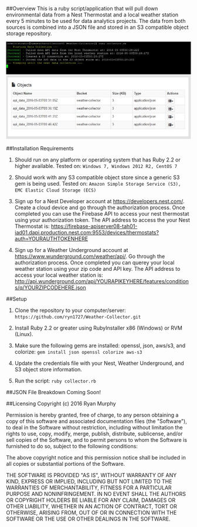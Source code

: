##Overview
This is a ruby script/application that will pull down environmental data from a Nest Thermostat and a local weather station every 5 minutes to be used for data analytics projects. The data from both sources is combined into a JSON file and stored in an S3 compatible object storage repository.

![img1](https://raw.githubusercontent.com/ryn1727/Weather-Collector/master/collector_running.JPG)
![img1](https://raw.githubusercontent.com/ryn1727/Weather-Collector/master/collector_running2.JPG)

##Installation Requirements

1. Should run on any platform or operating system that has Ruby 2.2 or higher available. Tested on:  ```Windows 7, Windows 2012 R2, CentOS 7```

2. Should work with any S3 compatible object store since a generic S3 gem is being used. Tested on:  ```Amazon Simple Storage Service (S3), EMC Elastic Cloud Storage (ECS)```

3. Sign up for a Nest Developer account at https://developers.nest.com/. Create a cloud device and go through the authorization process. Once completed you can use the Firebase API to access your nest thermostat using your authorization token. The API address to access the your Nest Thermostat is: https://firebase-apiserver08-tah01-iad01.dapi.production.nest.com:9553/devices/thermostats?auth=YOURAUTHTOKENHERE 

4. Sign up for a Weather Underground account at https://www.wunderground.com/weather/api/. Go through the authorization process. Once completed you can querey your local weather station using your zip code and API key. The API address to access your local weather station is: http://api.wunderground.com/api/YOURAPIKEYHERE/features/conditions/q/YOURZIPCODEHERE.json


##Setup
1. Clone the repository to your computer/server: ```https://github.com/ryn1727/Weather-Collector.git```

2. Install Ruby 2.2 or greater using RubyInstaller x86 (Windows) or RVM (Linux).

3. Make sure the following gems are installed: openssl, json, aws/s3, and colorize: ```gem install json openssl colorize aws-s3```

4. Update the credentials file with your Nest, Weather Underground, and S3 object store information.

5. Run the script: ```ruby collector.rb```

##JSON File Breakdown
Coming Soon!

##Licensing
Copyright (c) 2016 Ryan Murphy

Permission is hereby granted, free of charge, to any person obtaining a copy of this software and associated documentation files (the "Software"), to deal in the Software without restriction, including without limitation the rights to use, copy, modify, merge, publish, distribute, sublicense, and/or sell copies of the Software, and to permit persons to whom the Software is furnished to do so, subject to the following conditions:

The above copyright notice and this permission notice shall be included in all copies or substantial portions of the Software.

THE SOFTWARE IS PROVIDED "AS IS", WITHOUT WARRANTY OF ANY KIND, EXPRESS OR IMPLIED, INCLUDING BUT NOT LIMITED TO THE WARRANTIES OF MERCHANTABILITY, FITNESS FOR A PARTICULAR PURPOSE AND NONINFRINGEMENT. IN NO EVENT SHALL THE AUTHORS OR COPYRIGHT HOLDERS BE LIABLE FOR ANY CLAIM, DAMAGES OR OTHER LIABILITY, WHETHER IN AN ACTION OF CONTRACT, TORT OR OTHERWISE, ARISING FROM, OUT OF OR IN CONNECTION WITH THE SOFTWARE OR THE USE OR OTHER DEALINGS IN THE SOFTWARE.
